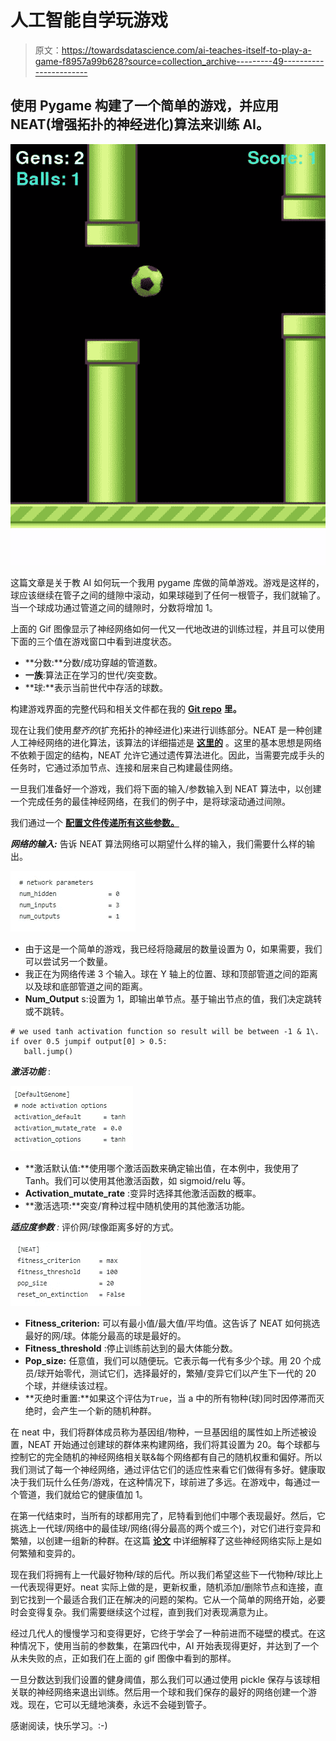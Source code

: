 # 人工智能自学玩游戏

> 原文：<https://towardsdatascience.com/ai-teaches-itself-to-play-a-game-f8957a99b628?source=collection_archive---------49----------------------->

## 使用 Pygame 构建了一个简单的游戏，并应用 NEAT(增强拓扑的神经进化)算法来训练 AI。

![](img/ec230f96b4fb063829eced1afdf83549.png)

这篇文章是关于教 AI 如何玩一个我用 pygame 库做的简单游戏。游戏是这样的，球应该继续在管子之间的缝隙中滚动，如果球碰到了任何一根管子，我们就输了。当一个球成功通过管道之间的缝隙时，分数将增加 1。

上面的 Gif 图像显示了神经网络如何一代又一代地改进的训练过程，并且可以使用下面的三个值在游戏窗口中看到进度状态。

*   **分数:**分数/成功穿越的管道数。
*   **一族**:算法正在学习的世代/突变数。
*   **球:**表示当前世代中存活的球数。

构建游戏界面的完整代码和相关文件都在我的 [**Git repo**](https://github.com/Msanjayds/AI_KISS/tree/master/1.%20AI/RollingBall) **里。**

现在让我们使用*整齐的*(扩充拓扑的神经进化)来进行训练部分。NEAT 是一种创建人工神经网络的进化算法，该算法的详细描述是 [**这里的**](https://neat-python.readthedocs.io/en/latest/neat_overview.html) 。这里的基本思想是网络不依赖于固定的结构，NEAT 允许它通过遗传算法进化。因此，当需要完成手头的任务时，它通过添加节点、连接和层来自己构建最佳网络。

一旦我们准备好一个游戏，我们将下面的输入/参数输入到 NEAT 算法中，以创建一个完成任务的最佳神经网络，在我们的例子中，是将球滚动通过间隙。

我们通过一个 [**配置文件传递所有这些参数。**](https://github.com/Msanjayds/AI_KISS/blob/master/1.%20AI/RollingBall/config.txt)

***网络的输入:*** 告诉 NEAT 算法网络可以期望什么样的输入，我们需要什么样的输出。

![](img/fc23519dbe30fe94250eb6a063b2e41e.png)

*   由于这是一个简单的游戏，我已经将隐藏层的数量设置为 0，如果需要，我们可以尝试另一个数量。
*   我正在为网络传递 3 个输入。球在 Y 轴上的位置、球和顶部管道之间的距离以及球和底部管道之间的距离。
*   **Num_Output** s:设置为 1，即输出单节点。基于输出节点的值，我们决定跳转或不跳转。

```
# we used tanh activation function so result will be between -1 & 1\. if over 0.5 jumpif output[0] > 0.5: 
   ball.jump()
```

***激活功能*** :

![](img/0a9f433056509c9ff3364dbece261a58.png)

*   **激活默认值:**使用哪个激活函数来确定输出值，在本例中，我使用了 Tanh。我们可以使用其他激活函数，如 sigmoid/relu 等。
*   **Activation_mutate_rate** :变异时选择其他激活函数的概率。
*   **激活选项:**突变/育种过程中随机使用的其他激活功能。

***适应度参数*** *:* 评价网/球像距离多好的方式。

![](img/2415266ab6bb95141351599c84627465.png)

*   **Fitness_criterion:** 可以有最小值/最大值/平均值。这告诉了 NEAT 如何挑选最好的网/球。体能分最高的球是最好的。
*   **Fitness_threshold** :停止训练前达到的最大体能分数。
*   **Pop_size:** 任意值，我们可以随便玩。它表示每一代有多少个球。用 20 个成员/球开始零代，测试它们，选择最好的，繁殖/变异它们以产生下一代的 20 个球，并继续该过程。
*   **灭绝时重置:**如果这个评估为`True`，当 a 中的所有物种(球)同时因停滞而灭绝时，会产生一个新的随机种群。

在 neat 中，我们将群体成员称为基因组/物种，一旦基因组的属性如上所述被设置，NEAT 开始通过创建球的群体来构建网络，我们将其设置为 20。每个球都与控制它的完全随机的神经网络相关联&每个网络都有自己的随机权重和偏好。所以我们测试了每一个神经网络，通过评估它们的适应性来看它们做得有多好。健康取决于我们玩什么任务/游戏，在这种情况下，球前进了多远。在游戏中，每通过一个管道，我们就给它的健康值加 1。

在第一代结束时，当所有的球都用完了，尼特看到他们中哪个表现最好。然后，它挑选上一代球/网络中的最佳球/网络(得分最高的两个或三个)，对它们进行变异和繁殖，以创建一组新的种群。在这篇 [**论文**](https://neat-python.readthedocs.io/en/latest/) 中详细解释了这些神经网络实际上是如何繁殖和变异的。

现在我们将拥有上一代最好物种/球的后代。所以我们希望这些下一代物种/球比上一代表现得更好。neat 实际上做的是，更新权重，随机添加/删除节点和连接，直到它找到一个最适合我们正在解决的问题的架构。它从一个简单的网络开始，必要时会变得复杂。我们需要继续这个过程，直到我们对表现满意为止。

经过几代人的慢慢学习和变得更好，它终于学会了一种前进而不碰壁的模式。在这种情况下，使用当前的参数集，在第四代中，AI 开始表现得更好，并达到了一个从未失败的点，正如我们在上面的 gif 图像中看到的那样。

一旦分数达到我们设置的健身阈值，那么我们可以通过使用 pickle 保存与该球相关联的神经网络来退出训练。然后用一个球和我们保存的最好的网络创建一个游戏。现在，它可以无缝地演奏，永远不会碰到管子。

感谢阅读，快乐学习。:-)